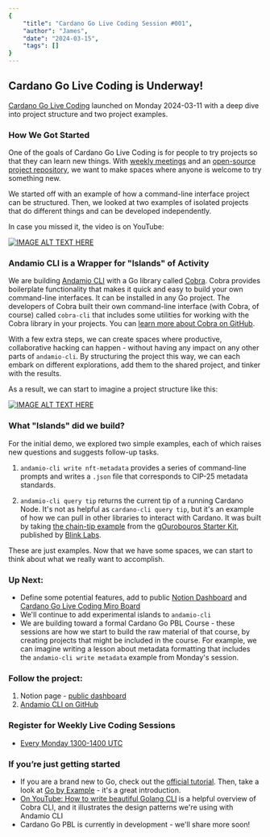 ```yaml
---
{
    "title": "Cardano Go Live Coding Session #001",
    "author": "James",
    "date": "2024-03-15",
    "tags": []
}
---
```


## Cardano Go Live Coding is Underway!

[Cardano Go Live Coding](https://andamio.notion.site/Open-Source-Cardano-Go-Libraries-Docs-Andamio-CLI-5266383e226246edb37d4c859d2a0a31?pvs=4) launched on Monday 2024-03-11 with a deep dive into project structure and two project examples.

### How We Got Started

One of the goals of Cardano Go Live Coding is for people to try projects so that they can learn new things. With [weekly meetings](/calendar) and an [open-source project repository](https://github.com/Andamio-Platform/andamio-cli), we want to make spaces where anyone is welcome to try something new.

We started off with an example of how a command-line interface project can be structured. Then, we looked at two examples of isolated projects that do different things and can be developed independently.

In case you missed it, the video is on YouTube:

[![IMAGE ALT TEXT HERE](https://img.youtube.com/vi/DktHzCz5eds/0.jpg)](https://www.youtube.com/watch?v=DktHzCz5eds)

### Andamio CLI is a Wrapper for "Islands" of Activity
We are building [Andamio CLI](https://github.com/Andamio-Platform/andamio-cli) with a Go library called [Cobra](https://cobra.dev/). Cobra provides boilerplate functionality that makes it quick and easy to build your own command-line interfaces. It can be installed in any Go project. The developers of Cobra built their own command-line interface (with Cobra, of course) called `cobra-cli` that includes some utilities for working with the Cobra library in your projects. You can [learn more about Cobra on GitHub](https://github.com/spf13/cobra).

With a few extra steps, we can create spaces where productive, collaborative hacking can happen - without having any impact on any other parts of `andamio-cli`. By structuring the project this way, we can each embark on different explorations, add them to the shared project, and tinker with the results.

As a result, we can start to imagine a project structure like this:

[![IMAGE ALT TEXT HERE](/blog/004-miro.png)](https://miro.com/app/board/uXjVNiCr_Y4=/?share_link_id=306678561031)

### What "Islands" did we build?
For the initial demo, we explored two simple examples, each of which raises new questions and suggests follow-up tasks.

1. `andamio-cli write nft-metadata` provides a series of command-line prompts and writes a `.json` file that corresponds to CIP-25 metadata standards.

2. `andamio-cli query tip` returns the current tip of a running Cardano Node. It's not as helpful as `cardano-cli query tip`, but it's an example of how we can pull in other libraries to interact with Cardano. It was built by taking [the chain-tip example](https://github.com/blinklabs-io/gouroboros-starter-kit/tree/main/cmd/chain-tip) from the [gOurobouros Starter Kit](https://github.com/blinklabs-io/gouroboros-starter-kit), published by [Blink Labs](https://github.com/blinklabs-io).

These are just examples. Now that we have some spaces, we can start to think about what we really want to accomplish.

### Up Next:
- Define some potential features, add to public [Notion Dashboard](https://andamio.notion.site/Open-Source-Cardano-Go-Libraries-Docs-Andamio-CLI-5266383e226246edb37d4c859d2a0a31) and [Cardano Go Live Coding Miro Board](https://miro.com/app/board/uXjVNiCr_Y4=/?share_link_id=751356830842)
- We'll continue to add experimental islands to `andamio-cli`
- We are building toward a formal Cardano Go PBL Course - these sessions are how we start to build the raw material of that course, by creating projects that might be included in the course. For example, we can imagine writing a lesson about metadata formatting that includes the `andamio-cli write metadata` example from Monday's session.

### Follow the project:

1. Notion page - [public dashboard](https://andamio.notion.site/Open-Source-Cardano-Go-Libraries-Docs-Andamio-CLI-5266383e226246edb37d4c859d2a0a31?pvs=4)
2. [Andamio CLI on GitHub](https://github.com/Andamio-Platform/andamio-cli)

### Register for Weekly Live Coding Sessions
- [Every Monday 1300-1400 UTC](https://us06web.zoom.us/meeting/register/tZwtcemrqTwoG9fYL2pYvrCwQG9u2tJNmqa6#/registration)

### If you’re just getting started

- If you are a brand new to Go, check out the [official tutorial](https://go.dev/doc/tutorial/getting-started). Then, take a look at [Go by Example](https://gobyexample.com/) - it's a great introduction.
- [On YouTube: How to write beautiful Golang CLI](https://youtu.be/SSRIn5DAmyw?si=ii62s6nVjiX4cUz6) is a helpful overview of Cobra CLI, and it illustrates the design patterns we're using with Andamio CLI
- Cardano Go PBL is currently in development - we'll share more soon!
